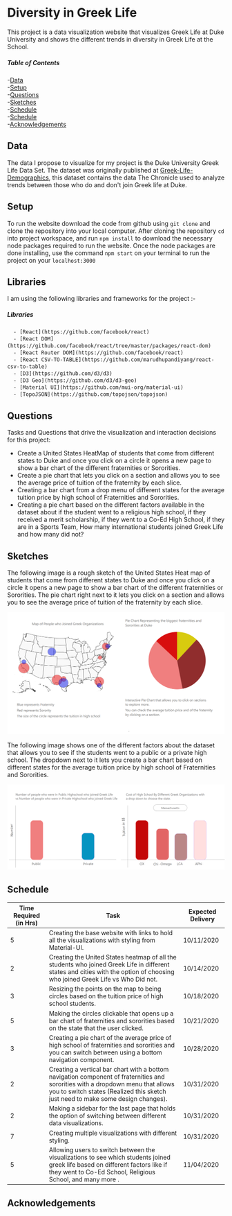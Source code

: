 # Diversity in Greek Life 

This project is a data visualization website that visualizes Greek Life at Duke University and shows the different trends in diversity in Greek Life at the School.

##### Table of Contents  
  -[Data](#Data)  
  -[Setup](#Setup)  
  -[Questions](#Questions)  
  -[Sketches](#Sketches)   
  -[Schedule](#Schedule)  
  -[Schedule](#Schedule)  
  -[Acknowledgements](#Acknowledgements)  

## Data

The data I propose to visualize for my project is the Duke University Greek Life Data Set. The dataset was originally published at [Greek-Life-Demographics](https://raw.githubusercontent.com/Chrissymbeck/Greek-Life-Demographics/master/Greek_Data_Duke_Class_of_2018.csv), this dataset contains the data The Chronicle used to analyze trends between those who do and don't join Greek life at Duke.

## Setup

To run the website download the code from github using `git clone` and clone the repository into your local computer. After cloning the repository `cd` into project workspace,  and run `npm install` to download the necessary node packages required to run the website. Once the node packages are done installing, use the command `npm start` on your terminal to run the project on your `localhost:3000` 

## Libraries

I am using the following libraries and frameworks for the project :-
##### Libraries
      - [React](https://github.com/facebook/react) 
      - [React DOM](https://github.com/facebook/react/tree/master/packages/react-dom)
      - [React Router DOM](https://github.com/facebook/react)
      - [React CSV-TO-TABLE](https://github.com/marudhupandiyang/react-csv-to-table)
      - [D3](https://github.com/d3/d3)
      - [D3 Geo](https://github.com/d3/d3-geo) 
      - [Material UI](https://github.com/mui-org/material-ui) 
      - [TopoJSON](https://github.com/topojson/topojson)

## Questions 

Tasks and Questions that drive the visualization and interaction decisions for this project:

 * Create a United States HeatMap of students that come from different states to Duke and once you click on a circle it opens a new page to show a bar chart of the different fraternities or Sororities.
 * Create a pie chart that lets you click on a section and allows you to see the average price of tuition of the fraternity by each slice.
 * Creating a bar chart from a drop menu of different states for the average tuition price by high school of Fraternities and Sororities.
 * Creating a pie chart based on the different factors available in the dataset about if the student went to a religious high school, if they received a merit scholarship, if they went to a Co-Ed High School, if they are in a Sports Team, How many international students joined Greek Life and how many did not? 

## Sketches

The following image is a rough sketch of the United States Heat map of students that come from different states to Duke and once you click on a circle it opens a new page to show a bar chart of the different fraternities or Sororities. The pie chart right next to it lets you click on a section and allows you to see the average price of tuition of the fraternity by each slice.

![image](https://raw.githubusercontent.com/lokesh234/dataviz-project-template-proposal/master/viz1.PNG)

The following image shows one of the different factors about the dataset that allows you to see if the students went to a public or a private high school. The dropdown next to it lets you create a bar chart based on different states for the average tuition price by high school of Fraternities and Sororities.

![image](https://raw.githubusercontent.com/lokesh234/dataviz-project-template-proposal/master/viz2.PNG)


## Schedule 

|Time Required (in Hrs)    | Task          |  Expected Delivery | 
|-------------|---------------|-------------|
| 5 | Creating the base website with links to hold all the visualizations with styling from Material-UI. | 10/11/2020 |
| 2 | Creating the United States heatmap of all the students who joined Greek Life in different states and cities with the option of choosing who joined Greek Life vs Who Did not. | 10/14/2020 |
| 3 | Resizing the points on the map to being circles based on the tuition price of high school students. | 10/18/2020 |
| 5 | Making the circles clickable that opens up a bar chart of fraternities and sororities based on the state that the user clicked.| 10/21/2020 |
| 3 | Creating a pie chart of the average price of high school of fraternities and sororities and you can switch between using a bottom navigation component. | 10/28/2020 |
| 2 | Creating a vertical bar chart with a bottom navigation component of fraternities and sororities with a dropdown menu that allows you to switch states (Realized this sketch just need to make some design changes). | 10/31/2020 |
| 2 | Making a sidebar for the last page that holds the option of switching between different data visualizations. | 10/31/2020 |
| 7 | Creating multiple visualizations with different styling. | 10/31/2020 |
| 5 | Allowing users to switch between the visualizations to see which students joined greek life based on different factors like if they went to Co-Ed School,  Religious School, and many more . | 11/04/2020 |

## Acknowledgements 

